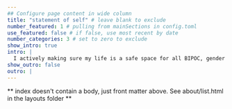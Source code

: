 ```yaml
---
## Configure page content in wide column
title: "statement of self" # leave blank to exclude
number_featured: 1 # pulling from mainSections in config.toml
use_featured: false # if false, use most recent by date
number_categories: 3 # set to zero to exclude
show_intro: true
intro: |
  I actively making sure my life is a safe space for all BIPOC, gender diverse, neurodivergent, queer folks which means my website is too <3 There will be no tolerance to threats of any level to the safety of this space.
show_outro: false
outro: |
---
```


** index doesn't contain a body, just front matter above.
See about/list.html in the layouts folder **
